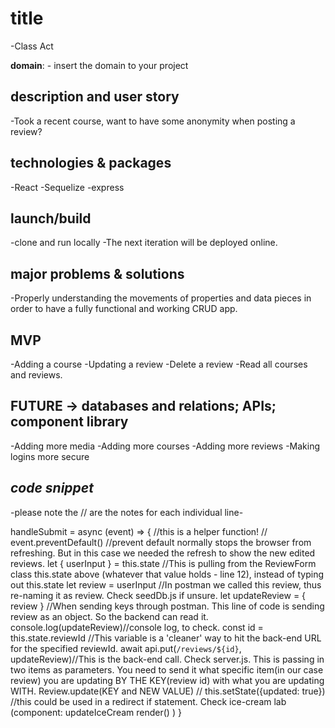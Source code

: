 # title 
-Class Act

**domain**: - insert the domain to your project

## description and user story 
-Took a recent course, want to have some anonymity when posting a review?

## technologies & packages
-React
-Sequelize
-express

## launch/build 
-clone and run locally
-The next iteration will be deployed online.

## major problems & solutions
-Properly understanding the movements of properties and data pieces in order to have a fully functional and working CRUD app.

## MVP
-Adding a course
-Updating a review
-Delete a review
-Read all courses and reviews.

## FUTURE -> databases and relations; APIs; component library
-Adding more media
-Adding more courses
-Adding more reviews
-Making logins more secure

## _code snippet_

-please note the // are the notes for each individual line-

 handleSubmit = async (event) => { //this is a helper function!
        // event.preventDefault() //prevent default normally stops the browser from refreshing. But in this case we needed the refresh to show the new edited reviews.
        let { userInput } = this.state //This is pulling from the ReviewForm class this.state above (whatever that value holds - line 12), instead of typing out this.state
        let review = userInput //In postman we called this review, thus re-naming it as review. Check seedDb.js if unsure.
        let updateReview = { review } //When sending keys through postman. This line of code is sending review as an object. So the backend can read it. 
        console.log(updateReview)//console log, to check.
        const id = this.state.reviewId //This variable is a 'cleaner' way to hit the back-end URL for the specified reviewId.
        await api.put(`/reviews/${id}`, updateReview)//This is the back-end call. Check server.js. This is passing in two items as parameters. You need to send it what specific item(in our case review) you are updating BY THE KEY(review id) with what you are updating WITH. Review.update(KEY and NEW VALUE) 
        // this.setState({updated: true}) //this could be used in a redirect if statement. Check ice-cream lab (component: updateIceCream render()  )
    }
